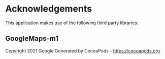 # Acknowledgements
This application makes use of the following third party libraries:

## GoogleMaps-m1

Copyright 2021 Google
Generated by CocoaPods - https://cocoapods.org
